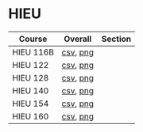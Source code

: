 # HIEU

| Course | Overall | Section |
| ------ | ------- | ------- |
| HIEU 116B | [csv](https://github.com/UCSD-Historical-Enrollment-Data/2023Fall/blob/main/overall/HIEU%20116B.csv), [png](https://raw.githubusercontent.com/UCSD-Historical-Enrollment-Data/2023Fall/main/plot_overall/HIEU%20116B.png) |  |
| HIEU 122 | [csv](https://github.com/UCSD-Historical-Enrollment-Data/2023Fall/blob/main/overall/HIEU%20122.csv), [png](https://raw.githubusercontent.com/UCSD-Historical-Enrollment-Data/2023Fall/main/plot_overall/HIEU%20122.png) |  |
| HIEU 128 | [csv](https://github.com/UCSD-Historical-Enrollment-Data/2023Fall/blob/main/overall/HIEU%20128.csv), [png](https://raw.githubusercontent.com/UCSD-Historical-Enrollment-Data/2023Fall/main/plot_overall/HIEU%20128.png) |  |
| HIEU 140 | [csv](https://github.com/UCSD-Historical-Enrollment-Data/2023Fall/blob/main/overall/HIEU%20140.csv), [png](https://raw.githubusercontent.com/UCSD-Historical-Enrollment-Data/2023Fall/main/plot_overall/HIEU%20140.png) |  |
| HIEU 154 | [csv](https://github.com/UCSD-Historical-Enrollment-Data/2023Fall/blob/main/overall/HIEU%20154.csv), [png](https://raw.githubusercontent.com/UCSD-Historical-Enrollment-Data/2023Fall/main/plot_overall/HIEU%20154.png) |  |
| HIEU 160 | [csv](https://github.com/UCSD-Historical-Enrollment-Data/2023Fall/blob/main/overall/HIEU%20160.csv), [png](https://raw.githubusercontent.com/UCSD-Historical-Enrollment-Data/2023Fall/main/plot_overall/HIEU%20160.png) |  |
